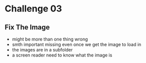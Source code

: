 # Challenge 03

## Fix The Image

- might be more than one thing wrong
- smth important missing even once we get the image to load in
- the images are in a subfolder
- a screen reader need to know what the image is
